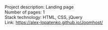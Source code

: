 Project description: Landing page <br/>
Number of pages: 1 <br/>
Stack technology: HTML, CSS, jQuery <br/>
Link: https://alex-lopatenko.github.io/Joomhost/